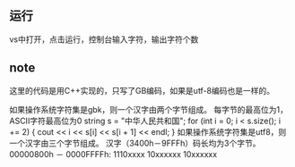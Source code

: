## 运行

vs中打开，点击运行，控制台输入字符，输出字符个数



## note

这里的代码是用C++实现的，只写了GB编码，如果是utf-8编码也是一样的。



如果操作系统字符集是gbk，则一个汉字由两个字节组成。
每字节的最高位为1，ASCII字符最高位为0
string s = "中华人民共和国";
	for (int i = 0; i < s.size(); i += 2) {
		cout << i << s[i] << s[i + 1] << endl;
	}
如果操作系统字符集是utf8，则一个汉字由三个字节组成。
汉字（3400h－9FFFh）码长均为3个字节。
00000800h － 0000FFFFh:  1110xxxx 10xxxxxx 10xxxxxx 